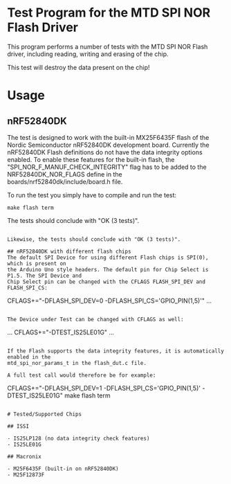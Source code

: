 # Test Program for the MTD SPI NOR Flash Driver

This program performs a number of tests with the MTD SPI NOR Flash driver,
including reading, writing and erasing of the chip.

This test will destroy the data present on the chip!

# Usage

## nRF52840DK
The test is designed to work with the built-in MX25F6435F flash of the
Nordic Semiconductor nRF52840DK development board.
Currently the nRF52840DK Flash definitions do not have the data integrity options enabled.
To enable these features for the built-in flash, the "SPI_NOR_F_MANUF_CHECK_INTEGRITY"
flag has to be added to the NRF52840DK_NOR_FLAGS define in the
boards/nrf52840dk/include/board.h file.

To run the test you simply have to compile and run the test:
```
make flash term
```
The tests should conclude with "OK (3 tests)".
```

Likewise, the tests should conclude with "OK (3 tests)".

## nRF52840DK with different flash chips
The default SPI Device for using different Flash chips is SPI(0), which is present on
the Arduino Uno style headers. The default pin for Chip Select is P1.5. The SPI Device and
Chip Select pin can be changed with the CFLAGS FLASH_SPI_DEV and FLASH_SPI_CS:
```
CFLAGS+="-DFLASH_SPI_DEV=0 -DFLASH_SPI_CS='GPIO_PIN(1,5)'" ...
```

The Device under Test can be changed with CFLAGS as well:
```
... CFLAGS+="-DTEST_IS25LE01G" ...
```

If the Flash supports the data integrity features, it is automatically enabled in the
mtd_spi_nor_params_t in the flash_dut.c file.

A full test call would therefore be for example:
```
CFLAGS+="-DFLASH_SPI_DEV=1 -DFLASH_SPI_CS='GPIO_PIN(1,5)' -DTEST_IS25LE01G" make flash term
```

# Tested/Supported Chips

## ISSI

- IS25LP128 (no data integrity check features)
- IS25LE01G

## Macronix

- M25F6435F (built-in on nRF52840DK)
- M25F12873F
